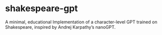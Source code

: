 # shakespeare-gpt
A minimal, educational Implementation of a character-level GPT trained on Shakespeare, inspired by Andrej Karpathy’s nanoGPT.
